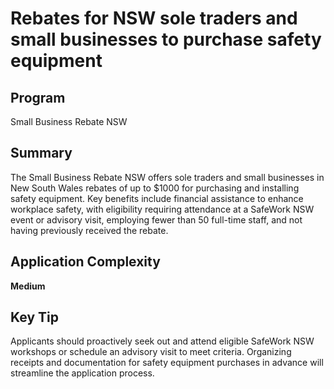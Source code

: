 # Rebates for NSW sole traders and small businesses to purchase safety equipment
  
## Program
Small Business Rebate NSW

## Summary
The Small Business Rebate NSW offers sole traders and small businesses in New South Wales rebates of up to $1000 for purchasing and installing safety equipment. Key benefits include financial assistance to enhance workplace safety, with eligibility requiring attendance at a SafeWork NSW event or advisory visit, employing fewer than 50 full-time staff, and not having previously received the rebate.

## Application Complexity
**Medium**

## Key Tip
Applicants should proactively seek out and attend eligible SafeWork NSW workshops or schedule an advisory visit to meet criteria. Organizing receipts and documentation for safety equipment purchases in advance will streamline the application process.
